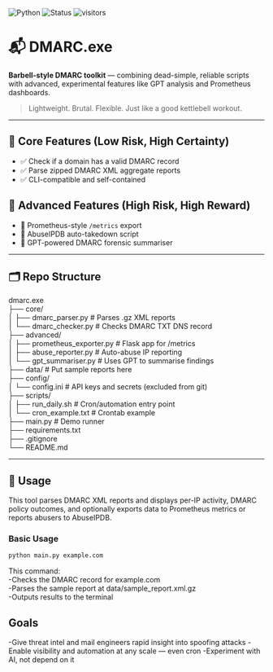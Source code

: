 ![Python](https://img.shields.io/badge/python-3.8%2B-blue)
![Status](https://img.shields.io/badge/status-active-brightgreen)
![visitors](https://visitor-badge.glitch.me/badge?page_id=github.com/FoxSecIntel/dmarc.exe)


# 📬 DMARC.exe

**Barbell-style DMARC toolkit** — combining dead-simple, reliable scripts with advanced, experimental features like GPT analysis and Prometheus dashboards.

> Lightweight. Brutal. Flexible. Just like a good kettlebell workout.

---

## 🧱 Core Features (Low Risk, High Certainty)

- ✅ Check if a domain has a valid DMARC record
- ✅ Parse zipped DMARC XML aggregate reports
- ✅ CLI-compatible and self-contained

## 🚀 Advanced Features (High Risk, High Reward)

- 🚀 Prometheus-style `/metrics` export
- 🚀 AbuseIPDB auto-takedown script
- 🚀 GPT-powered DMARC forensic summariser

---

## 🗂 Repo Structure

dmarc.exe  
├── core/  
│ ├── dmarc_parser.py # Parses .gz XML reports  
│ └── dmarc_checker.py # Checks DMARC TXT DNS record  
├── advanced/  
│ ├── prometheus_exporter.py # Flask app for /metrics  
│ ├── abuse_reporter.py # Auto-abuse IP reporting  
│ └── gpt_summariser.py # Uses GPT to summarise findings  
├── data/ # Put sample reports here  
├── config/  
│ └── config.ini # API keys and secrets (excluded from git)  
├── scripts/  
│ ├── run_daily.sh # Cron/automation entry point  
│ └── cron_example.txt # Crontab example  
├── main.py # Demo runner  
├── requirements.txt  
├── .gitignore  
└── README.md  

---

## 🧪 Usage

This tool parses DMARC XML reports and displays per-IP activity, DMARC policy outcomes, and optionally exports data to Prometheus metrics or reports abusers to AbuseIPDB.

### Basic Usage

```bash
python main.py example.com
```
This command:  
-Checks the DMARC record for example.com  
-Parses the sample report at data/sample_report.xml.gz  
-Outputs results to the terminal  

## Goals
-Give threat intel and mail engineers rapid insight into spoofing attacks
-Enable visibility and automation at any scale — even cron
-Experiment with AI, not depend on it
